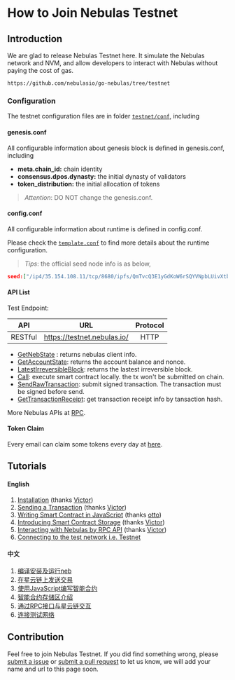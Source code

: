 # How to Join Nebulas Testnet

## Introduction

We are glad to release Nebulas Testnet here. It simulate the Nebulas network and NVM, and allow developers to interact with Nebulas without paying the cost of gas.

```
https://github.com/nebulasio/go-nebulas/tree/testnet
```

### Configuration

The testnet configuration files are in folder [`testnet/conf`](https://github.com/nebulasio/go-nebulas/tree/testnet/testnet/conf), including

#### genesis.conf

All configurable information about genesis block is defined in genesis.conf, including

- **meta.chain_id:** chain identity
- **consensus.dpos.dynasty:** the initial dynasty of validators
- **token_distribution:** the initial allocation of tokens

> *Attention*: DO NOT change the genesis.conf.

#### config.conf

All configurable information about runtime is defined in config.conf.

Please check the [`template.conf`](resources/conf/template.conf) to find more details about the runtime configuration.

> *Tips*: the official seed node info is as below,

``` json
seed:["/ip4/35.154.108.11/tcp/8680/ipfs/QmTvcQ3E1yGdKoW6rSQYVNpbLUivXtb44Py72EvySSLaQx"]
```

#### API List

Test Endpoint:

| API | URL | Protocol |
|-------|:------------:|:------------:|
| RESTful | https://testnet.nebulas.io/ | HTTP |

- [GetNebState](https://github.com/nebulasio/wiki/blob/master/rpc.md#getnebstate) : returns nebulas client info.
- [GetAccountState](https://github.com/nebulasio/wiki/blob/master/rpc.md#getaccountstate): returns the account balance and nonce.
- [LatestIrreversibleBlock](https://github.com/nebulasio/wiki/blob/master/rpc.md#latestirreversibleblock): returns the lastest irreversible block.
- [Call](https://github.com/nebulasio/wiki/blob/master/rpc.md#call): execute smart contract locally. the tx won't be submitted on chain.
- [SendRawTransaction](https://github.com/nebulasio/wiki/blob/master/rpc.md#sendrawtransaction): submit signed transaction. The transaction must be signed before send.
- [GetTransactionReceipt](https://github.com/nebulasio/wiki/blob/master/rpc.md#gettransactionreceipt): get transaction receipt info by tansaction hash.

More Nebulas APIs at [RPC](https://github.com/nebulasio/wiki/blob/master/rpc.md).

#### Token Claim

Every email can claim some tokens every day at [here](https://testnet.nebulas.io/claim).

## Tutorials

#### English

1. [Installation](https://github.com/nebulasio/wiki/blob/master/tutorials/%5BEnglish%5D%20Nebulas%20101%20-%2001%20Installation.md) (thanks [Victor](https://github.com/victorychain))
2. [Sending a Transaction](https://github.com/nebulasio/wiki/blob/master/tutorials/%5BEnglish%5D%20Nebulas%20101%20-%2002%20Transaction.md) (thanks [Victor](https://github.com/victorychain))
3. [Writing Smart Contract in JavaScript](https://github.com/nebulasio/wiki/blob/master/tutorials/%5BEnglish%5D%20Nebulas%20101%20-%2003%20Smart%20Contracts%20JavaScript.md) (thanks [otto](https://github.com/ottokafka))
4. [Introducing Smart Contract Storage](https://github.com/nebulasio/wiki/blob/master/tutorials/%5BEnglish%5D%20Nebulas%20101%20-%2004%20Smart%20Contract%20Storage.md) (thanks [Victor](https://github.com/victorychain))
5. [Interacting with Nebulas by RPC API](https://github.com/nebulasio/wiki/blob/master/tutorials/%5BEnglish%5D%20Nebulas%20101%20-%2005%20Interacting%20with%20Nebulas%20by%20RPC%20API.md) (thanks [Victor](https://github.com/victorychain))
6. [Connecting to the test network i.e. Testnet](https://github.com/nebulasio/wiki/blob/master/tutorials/%5BEnglish%5D%20Nebulas%20101%20-%2006%20Testnet.md)

#### 中文

1. [编译安装及运行neb](https://github.com/nebulasio/wiki/blob/master/tutorials/%5B中文%5D%20Nebulas%20101%20-%2001%20编译安装.md)
2. [在星云链上发送交易](https://github.com/nebulasio/wiki/blob/master/tutorials/%5B中文%5D%20Nebulas%20101%20-%2002%20发送交易.md)
3. [使用JavaScript编写智能合约](https://github.com/nebulasio/wiki/blob/master/tutorials/%5B中文%5D%20Nebulas%20101%20-%2003%20编写智能合约.md)
4. [智能合约存储区介绍](https://github.com/nebulasio/wiki/blob/master/tutorials/%5B中文%5D%20Nebulas%20101%20-%2004%20智能合约存储区.md)
5. [通过RPC接口与星云链交互](https://github.com/nebulasio/wiki/blob/master/tutorials/%5B中文%5D%20Nebulas%20101%20-%2005%20通过RPC接口与星云链交互.md)
6. [连接测试网络](https://github.com/nebulasio/wiki/blob/master/tutorials/%5B中文%5D%20Nebulas%20101%20-%2006%20测试网络.md)

## Contribution

Feel free to join Nebulas Testnet. If you did find something wrong, please [submit a issue](https://github.com/nebulasio/go-nebulas/issues/new) or [submit a pull request](https://github.com/nebulasio/go-nebulas/pulls) to let us know, we will add your name and url to this page soon.

